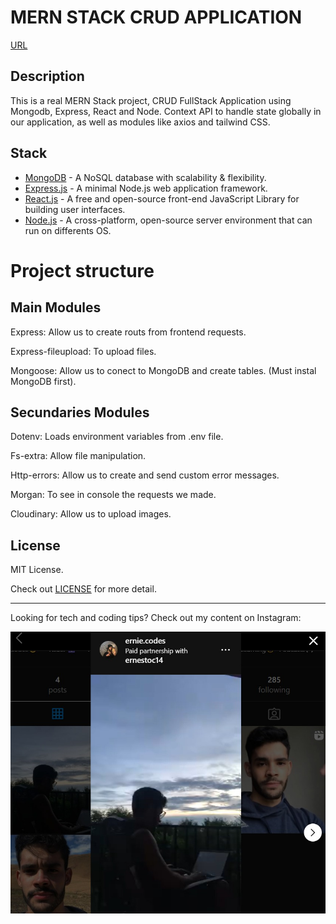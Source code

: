 # MERN STACK CRUD APPLICATION

[URL](here)

## Description

This is a real MERN Stack project, CRUD FullStack Application
using Mongodb, Express, React and Node. Context API to handle state 
globally in our application, as well as modules like axios and tailwind CSS.

## Stack

- [MongoDB](https://www.mongodb.com/) - A NoSQL database with scalability & flexibility.
- [Express.js](https://expressjs.com/) - A minimal Node.js web application framework.
- [React.js](https://reactjs.org/) - A free and open-source front-end JavaScript Library for building user interfaces.
- [Node.js](https://nodejs.org/en/about/) - A cross-platform, open-source server environment that can run on differents OS.

# Project structure

## Main Modules
Express: Allow us to create routs from frontend requests.

Express-fileupload: To upload files.

Mongoose: Allow us to conect to MongoDB and create tables. (Must instal MongoDB first). 


## Secundaries Modules
Dotenv: Loads environment variables from .env file.

Fs-extra: Allow file manipulation.

Http-errors: Allow us to create and send custom error messages.

Morgan: To see in console the requests we made.

Cloudinary: Allow us to upload images.

## License

MIT License.

Check out [LICENSE](./LICENSE) for more detail.

---

Looking for tech and coding tips? Check out my content on Instagram:

[![Ernie Codes](https://github.com/Ernestoc14/ernestoc14-homepage/raw/master/public/ernie-codes.jpeg)](https://www.instagram.com/ernie.codes/)
